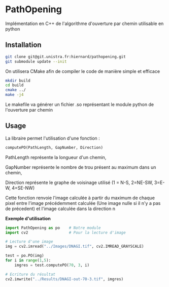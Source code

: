# PathOpening

Implémentation en C++ de l'algorithme d'ouverture par chemin utilisable en python

## Installation

```sh
git clone git@git.unistra.fr:hiernard/pathopening.git
git submodule update --init
```

On utilisera CMake afin de compiler le code de manière simple et efficace

```sh
mkdir build
cd build
cmake ../
make -j4
```

Le makefile va générer un fichier .so représentant le module python de l'ouverture par chemin

## Usage

La libraire permet l'utilisation d'une fonction :
```py
computePO(PathLength, GapNumber, Direction)
```
PathLength représente la longueur d'un chemin,

GapNumber représente le nombre de trou présent au maximum dans un chemin,

Direction représente le graphe de voisinage utilisé (1 = N-S, 2=NE-SW, 3=E-W, 4=SE-NW)

Cette fonction renvoie l'image calculée à partir du maximum de chaque pixel entre l'image précédemment calculée (Une image nulle si il n'y a pas de précedent) et l'image calculée dans la direction n

**Exemple d'utilisation**

```py
import PathOpening as po    # Notre module
import cv2                  # Pour la lecture d'image

# Lecture d'une image
img = cv2.imread("../Images/DNAGI.tif", cv2.IMREAD_GRAYSCALE)

test = po.PO(img)
for i in range(1,5):
    imgres = test.computePO(70, 3, i)

# Ecriture du résultat
cv2.imwrite("../Results/DNAGI-out-70-3.tif", imgres)
```
